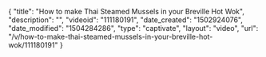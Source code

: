 {
    "title": "How to make Thai Steamed Mussels in your Breville Hot Wok",
    "description": "",
    "videoid": "111180191",
    "date_created": "1502924076",
    "date_modified": "1504284286",
    "type": "captivate",
    "layout": "video",
    "url": "\/v\/how-to-make-thai-steamed-mussels-in-your-breville-hot-wok\/111180191"
}